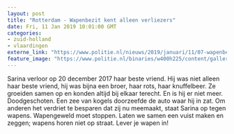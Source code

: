 ```yaml
---
layout: post
title: "Rotterdam - Wapenbezit kent alleen verliezers"
date: Fri, 11 Jan 2019 10:01:00 GMT
categories: 
- zuid-holland 
- vlaardingen 
externe_link: "https://www.politie.nl/nieuws/2019/januari/11/07-wapenbezit-kent-alleen-verliezers.html"
feature_image: "https://www.politie.nl/binaries/w400h225/content/gallery/politie/nieuws/2019/januari/07-rt/sarina.jpg"
---
```


Sarina verloor op 20 december 2017 haar beste vriend. Hij was niet alleen haar beste vriend, hij was bijna een broer, haar rots, haar knuffelbeer. Ze groeiden samen op en konden altijd bij elkaar terecht. En is hij er niet meer. Doodgeschoten. Een zee van kogels doorzeefde de auto waar hij in zat. Om anderen het verdriet te besparen dat zij nu meemaakt, staat Sarina op tegen wapens. Wapengeweld moet stoppen. Laten we samen een vuist maken en zeggen; wapens horen niet op straat. Lever je wapen in!
